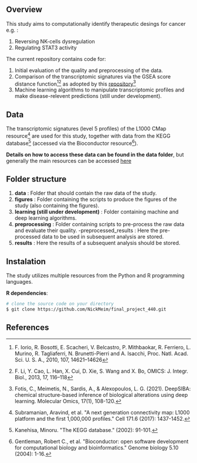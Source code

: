 ## Overview
This study aims to computationally identify therapeutic desings for cancer e.g. :
1. Reversing NK-cells dysregulation
2. Regulating STAT3 activity

The current repository contains code for:
1. Initial evaluation of the quality and preprocessing of the data.
2. Comparison of the transcriptomic signatures via the GSEA score distance function[^1][^2] as adopted by this [repository](https://github.com/BioSysLab/deepSIBA)[^3]
3. Machine learning algorithms to manipulate transcriptomic profiles and make disease-relevent predictions (still under development).

## Data
The transcriptomic signatures (level 5 profiles) of the L1000 CMap resource[^4] are used for this study, together with data from the KEGG database[^5] (accessed via the Bioconductor resource[^6]).

**Details on how to access these data can be found in the data folder**, but generally the main resources can be accessed [here](https://clue.io/data/CMap2020?fbclid=IwAR1Uc379nDYELH8lYU9MPI9TiAT3054_55g72Ymbgm7FAW7WZnPD3YBCXeI#LINCS2020)

## Folder structure
1. **data** : Folder that should contain the raw data of the study.
2. **figures** : Folder containing the scripts to produce the figures of the study (also containing the figures).
3. **learning (still under development)** : Folder containing machine and deep learning algorithms.
4. **preprocessing** : Folder containing scripts to pre-process the raw data and evaluate their quality.
		-preprocessed_results : Here the pre-processed data to be used in subsequent analysis are stored.
5. **results** : Here the results of a subsequent analysis should be stored.

## Instalation
The study utilizes multiple resources from the Python and R programming languages.

**R dependencies**:

```bash
# clone the source code on your directory
$ git clone https://github.com/NickMeim/final_project_440.git
```


## References
[^1]: F. Iorio, R. Bosotti, E. Scacheri, V. Belcastro, P. Mithbaokar, R. Ferriero, L. Murino, R. Tagliaferri, N. Brunetti-Pierri and A. Isacchi, Proc. Natl. Acad. Sci. U. S. A., 2010, 107, 14621–14626
[^2]: F. Li, Y. Cao, L. Han, X. Cui, D. Xie, S. Wang and X. Bo, OMICS: J. Integr. Biol., 2013, 17, 116–118
[^3]: Fotis, C., Meimetis, N., Sardis, A., & Alexopoulos, L. G. (2021). DeepSIBA: chemical structure-based inference of biological alterations using deep learning. Molecular Omics, 17(1), 108-120.
[^4]: Subramanian, Aravind, et al. "A next generation connectivity map: L1000 platform and the first 1,000,000 profiles." Cell 171.6 (2017): 1437-1452.
[^5]: Kanehisa, Minoru. "The KEGG database." (2002): 91-101.
[^6]: Gentleman, Robert C., et al. "Bioconductor: open software development for computational biology and bioinformatics." Genome biology 5.10 (2004): 1-16.

